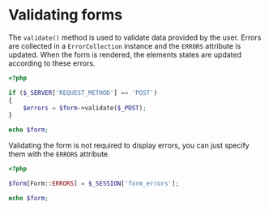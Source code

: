 # Validating forms

The `validate()` method is used to validate data provided by the user. Errors are collected in a
`ErrorCollection` instance and the `ERRORS` attribute is updated. When the form is rendered, the
elements states are updated according to these errors.

```php
<?php

if ($_SERVER['REQUEST_METHOD'] == 'POST')
{
	$errors = $form->validate($_POST);
}

echo $form;
```

Validating the form is not required to display errors, you can just specify them with the
`ERRORS` attribute.

```php
<?php

$form[Form::ERRORS] = $_SESSION['form_errors'];

echo $form;
```

